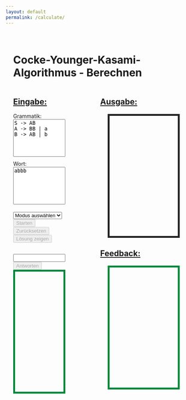 ```yaml
---
layout: default
permalink: /calculate/
---
```


<div style="padding: 20px;">
<h1>Cocke-Younger-Kasami-Algorithmus - Berechnen</h1>
<p>

<style>
.container {
    width: 30%; 
    float: left;
}

.output-container{
    width: 50%; 
    float: right;    
}

h2 {
    text-decoration: underline;
}

textarea {
    width: 100%;
    height: 100px;
    margin-bottom: 10px;
    resize: none;
}

#userInputContainer {
    margin-top: 20px;
}

#userAnswer {
    width: 100%; 
    margin-top: 10px;
}

.output {
    border: 1px solid #232323;
    overflow-y: auto;
    border-width: thick;
    padding: 10px;
    height: 300px;
}

.feedback {
    border: 1px solid #00883A;
    overflow-y: auto;
    border-width: thick;
    padding: 10px;
    height: 300px;
}

.control {
    margin-top: 10px;
    margin-right: 10px;
}

.dropdown {
    margin-right: 10px;
}

.correct {
    color: #00883A;
}

.incorrect {
    color: #D71919;
}

.solution {
    text-decoration: underline;
}

#cnfStatus {
    margin-top: 10px;
    font-weight: bold;
}

#output {
    margin: 20px;
}

#feedback {
    margin: 20px;
}

#userInputContainer {
    margin-top: 20px;
}

.controls {
    margin-top: 10px;
    margin-right: 10px;
}
</style>

<div class="container">
    <h2>Eingabe:</h2>
    <label for="grammar">Grammatik:</label>
    <textarea id="grammar">
S -> AB
A -> BB | a
B -> AB | b
    </textarea>
    <label for="word">Wort:</label>
    <textarea id="word">abbb</textarea>
    <div id="cnf-status"></div>
    <div class="controls">
        <select id="modeSelect">
            <option value="">Modus auswählen</option>
            <option value="verify">Überprüfen</option>
            <option value="guided">Geleitete Übung</option>
        </select>
        <button id="startButton" disabled>Starten</button>
        <button id="resetButton" disabled>Zurücksetzen</button>
        <button id="solutionButton" disabled>Lösung zeigen</button>
    </div>
    <div id="userInputContainer" style="margin-top: 20px;">
        <div id="question"></div>
        <input type="text" id="userAnswer"/>
        <button id="submitAnswerButton" disabled>Antworten</button>
        <div id="userFeedback" class="feedback"></div>
    </div>
</div>

<div class="output-container">
    <h2>Ausgabe:</h2>
    <div id="output" class="output"></div>
    <h2>Feedback:</h2>
    <div id="feedback" class="feedback"></div>
</div>

<script>
    document.addEventListener('DOMContentLoaded', function() {
        const modeSelect = document.getElementById('modeSelect');
        const startButton = document.getElementById('startButton');
        const resetButton = document.getElementById('resetButton');
        const solutionButton = document.getElementById('solutionButton');
        const submitAnswerButton = document.getElementById('submitAnswerButton');
        const userAnswerInput = document.getElementById('userAnswer');
        const questionDiv = document.getElementById('question');
        const cnfStatusDiv = document.getElementById('cnf-status');
        const userFeedbackDiv = document.getElementById('userFeedback');
        const feedbackDiv = document.getElementById('feedback');

        let currentStepIndex = 0;
        let steps = [];
        let V = [];
        let wordInput = '';
        let grammar = {};
        let mode = '';
        let userSteps = [];

        modeSelect.addEventListener('change', () => {
            mode = modeSelect.value;
            startButton.disabled = !mode;
            clearOutput();
        });

        startButton.addEventListener('click', processCYK);
        resetButton.addEventListener('click', resetProcess);
        solutionButton.addEventListener('click', displaySolution);
        submitAnswerButton.addEventListener('click', submitUserAnswer);

        function clearOutput() {
            document.getElementById('output').innerHTML = '';
            document.getElementById('feedback').innerHTML = '';
            cnfStatusDiv.textContent = '';
            userAnswerInput.value = '';
            questionDiv.textContent = '';
            userFeedbackDiv.innerHTML = '';
        }

        function processCYK() {
            const grammarInput = document.getElementById('grammar').value;
            wordInput = document.getElementById('word').value;

            grammar = parseGrammar(grammarInput);

            const result = runCYK(wordInput, grammar);
            V = result.V;
            steps = result.steps;
            currentStepIndex = 0;
            userSteps = [];

            clearOutput();

            resetButton.disabled = false;
            startButton.disabled = true;
            submitAnswerButton.disabled = true;
            solutionButton.disabled = false;

            if (mode === 'verify') {
                displayOutput(wordInput, V, result.calculated);
                displayFeedback(steps, wordInput, V);
                if (isCNF(grammar)) {
                    userFeedbackDiv.innerHTML = '<span class="correct">Ihre eingegebene Grammatik liegt in Chomsky-Normalform.</span>';
                } else {
                    userFeedbackDiv.innerHTML = '<span class="incorrect">Ihre eingegebene Grammatik liegt nicht in Chomsky-Normalform.</span>';
            }
            } else if (mode === 'guided') {
                if (isCNF(grammar)) {
                    userFeedbackDiv.innerHTML = '<span class="correct">Ihre eingegebene Grammatik liegt in Chomsky-Normalform.</span>';
                } else {
                    userFeedbackDiv.innerHTML = '<span class="incorrect">Ihre eingegebene Grammatik liegt nicht in Chomsky-Normalform.</span>';
                }
                stepProcess();
            }
        }

        function stepProcess() {
            if (currentStepIndex < steps.length) {
                const step = steps[currentStepIndex];
                if (mode === 'guided') {
                    questionDiv.innerHTML = `Was ist der Wert von V<sub>${step.substring}</sub>?`;
                    submitAnswerButton.disabled = false;
                    userAnswerInput.focus();
                }
            }
        }

        function submitUserAnswer() {
            const userAnswer = userAnswerInput.value.trim();
            const step = steps[currentStepIndex];
            const correctAnswerVariants = generateCorrectAnswerVariants(step.value);

            const userAnswerFormatted = userAnswer
                .split(',')
                .map(s => s.trim())
                .sort()
                .join(', ');

            const isCorrect = correctAnswerVariants.some(variant => 
                variant.includes(userAnswerFormatted) || 
                userAnswerFormatted.includes(variant)
            );

            if (isCorrect) {
                userFeedbackDiv.innerHTML = '<span class="correct">Deine Antwort ist richtig!</span>';
                displayStep(step, true, userAnswerFormatted);
                questionDiv.textContent = '';
                userAnswerInput.value = '';
                submitAnswerButton.disabled = true;
                currentStepIndex++;
                stepProcess();
            } else {
                userFeedbackDiv.innerHTML = '<span class="incorrect">Leider ist deine Antwort falsch.</span> Tipp: Überprüfen Sie die Produktionsregeln und die bisherigen Berechnungen.';
                questionDiv.innerHTML = `Versuchen Sie es erneut: Was ist der Wert von V<sub>${step.substring}</sub>?`;
                userAnswerInput.focus();
            }
        }

        function displaySolution() {
            const step = steps[currentStepIndex];
            userFeedbackDiv.innerHTML = `<span class="solution">Die richtige Antwort ist: ${step.value}</span>`;
            displayStep(step, true, step.value);
            questionDiv.textContent = '';
            userAnswerInput.value = '';
            submitAnswerButton.disabled = true;
            currentStepIndex++;
            stepProcess();
        }

        function resetProcess() {
            clearOutput();

            currentStepIndex = 0;
            steps = [];
            V = [];
            userSteps = [];

            startButton.disabled = true;
            resetButton.disabled = true;
            modeSelect.value = '';
            solutionButton.disabled = true;
            submitAnswerButton.disabled = true;
        }


        function parseGrammar(input) {
            return input.trim().split('\n').reduce((grammar, rule) => {
                const [left, right] = rule.split('->').map(part => part.trim());
                right.split('|').forEach(production => {
                    if (!grammar[left]) { 
                        grammar[left] = [];
                    }
                    grammar[left].push(production.trim());
                });
                return grammar;
            }, {});
        }

        function isCNF(grammar) {
            return Object.values(grammar).every(productions => 
                productions.every(production => 
                    (production.length === 1 && production.match(/[a-z]/)) || 
                    (production.length === 2 && production.match(/[A-Z]{2}/))
                )
            );
        }

        function runCYK(word, grammar) {
            const n = word.length;
            const V = Array.from({ length: n }, () => Array.from({ length: n }, () => new Set()));
            const steps = [];
            const calculated = new Set();

            initializeTable(V, word, grammar, steps, calculated);
            fillTable(V, word, grammar, steps, calculated);

            return { V, steps, calculated };
        }

        function initializeTable(V, word, grammar, steps, calculated) {
            for (let i = 0; i < word.length; i++) {
                for (const [left, right] of Object.entries(grammar)) {
                    if (right.includes(word[i])) {
                        V[i][0].add(left);
                        if (!calculated.has(word[i])) {
                            steps.push({ substring: word[i], value: left, rule: `${left} -> ${word[i]}` });
                            calculated.add(word[i]);
                        }
                    }
                }
            }
        }

        function fillTable(V, word, grammar, steps, calculated) {
            for (let j = 1; j < word.length; j++) {
                for (let i = 0; i < word.length - j; i++) {
                    for (let k = 0; k < j; k++) {
                        for (const [left, right] of Object.entries(grammar)) {
                            right.forEach(production => {
                                if (production.length === 2) {
                                    const [B, C] = production;
                                    if (V[i][k].has(B) && V[i + k + 1][j - k - 1].has(C)) {
                                        V[i][j].add(left);
                                        const substring = word.slice(i, i + j + 1);
                                        if (!calculated.has(substring)) {
                                            steps.push({
                                                substring: substring,
                                                value: [...V[i][j]].join(', '),
                                                rule: `${left} -> ${production}`,
                                                components: [
                                                    `V<sub>${word.slice(i, i + k + 1)}</sub> = {${B}}`,
                                                    `V<sub>${word.slice(i + k + 1, i + j + 1)}</sub> = {${C}}`
                                                ]
                                            });
                                            calculated.add(substring);
                                        }
                                    }
                                }
                            });
                        }
                    }
                }
            }
        }

        function generateCorrectAnswerVariants(answer) {
            const answers = answer.split(',').map(s => s.trim());
            const variants = new Set();

            function permute(arr, m = []) {
                if (arr.length === 0) {
                    variants.add(m.join(', '));
                } else {
                    for (let i = 0; i < arr.length; i++) {
                        const curr = arr.slice();
                        const next = curr.splice(i, 1);
                        permute(curr.slice(), m.concat(next));
                    }
                }
            }

            permute(answers);
            return Array.from(variants);
        }

        function displayOutput(word, V, calculated) {
            const outputDiv = document.getElementById('output');
            outputDiv.innerHTML = '';
            calculated.forEach(substring => {
                const i = word.indexOf(substring);
                const j = substring.length - 1;
                const result = `V<sub>${substring}</sub> = {${[...V[i][j]].join(', ')}}`;
                const p = document.createElement('p');
                p.innerHTML = result;
                outputDiv.appendChild(p);
            });
        }

        function displayFeedback(steps, word, V) {
            const feedbackDiv = document.getElementById('feedback');
            const detailedSteps = steps.map(step => {
                if (step.components) {
                    return `V<sub>${step.substring}</sub> = { X | X -> (${step.components.join()})} = {${step.value}}`;
                } else {
                    return `V<sub>${step.substring}</sub> = { ${step.value} } da ${step.rule}`;
                }
            });

            feedbackDiv.innerHTML = `Ausführliche Rechenweg:<br>${detailedSteps.join('<br>')}`;

            const finalResult = V[0][word.length - 1].has('S') ?
                `Das Wort "${word}" ist in der Sprache, weil S ∈ V<sub>${word}</sub>` :
                `Das Wort "${word}" ist nicht in der Sprache, weil S ∉ V<sub>${word}</sub>`;

            const conclusion = document.createElement('p');
            conclusion.innerHTML = finalResult;
            feedbackDiv.appendChild(conclusion);
        }

        function displayStep(step, isCorrect, userAnswer) {
            const outputDiv = document.getElementById('output');
            const feedbackDiv = document.getElementById('feedback');

            if (isCorrect) {
                const result = `V<sub>${step.substring}</sub> = {${step.value}}`;
                const p = document.createElement('p');
                p.innerHTML = result;
                outputDiv.appendChild(p);

                const feedback = step.components ?
                    `V<sub>${step.substring}</sub> = ({ X | X -> ${step.components.join()})} = {${step.value}}` :
                    `V<sub>${step.substring}</sub> = { ${step.value} } da ${step.rule}`;
                const f = document.createElement('p');
                f.innerHTML = `${feedback} (Ihre Eingabe: <span class="correct">${userAnswer}</span>)`;
                feedbackDiv.appendChild(f);
            }
        }
    });
</script>

</p>
</div>
